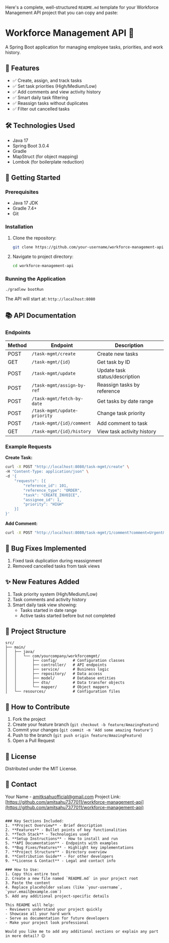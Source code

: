 Here's a complete, well-structured `README.md` template for your Workforce Management API project that you can copy and paste:

# Workforce Management API 🚀

A Spring Boot application for managing employee tasks, priorities, and work history.

## 📌 Features
- ✅ Create, assign, and track tasks
- ✅ Set task priorities (High/Medium/Low)
- ✅ Add comments and view activity history
- ✅ Smart daily task filtering
- ✅ Reassign tasks without duplicates
- ✅ Filter out cancelled tasks

## 🛠️ Technologies Used
- Java 17
- Spring Boot 3.0.4
- Gradle
- MapStruct (for object mapping)
- Lombok (for boilerplate reduction)

## 🚀 Getting Started

### Prerequisites
- Java 17 JDK
- Gradle 7.4+
- Git

### Installation
1. Clone the repository:
   ```bash
   git clone https://github.com/your-username/workforce-management-api.git
   ```
2. Navigate to project directory:
   ```bash
   cd workforce-management-api
   ```

### Running the Application
```bash
./gradlew bootRun
```
The API will start at: `http://localhost:8080`

## 📚 API Documentation

### Endpoints
| Method | Endpoint                     | Description                          |
|--------|------------------------------|--------------------------------------|
| POST   | `/task-mgmt/create`          | Create new tasks                     |
| GET    | `/task-mgmt/{id}`            | Get task by ID                       |
| POST   | `/task-mgmt/update`          | Update task status/description       |
| POST   | `/task-mgmt/assign-by-ref`   | Reassign tasks by reference          |
| POST   | `/task-mgmt/fetch-by-date`   | Get tasks by date range              |
| POST   | `/task-mgmt/update-priority` | Change task priority                 |
| POST   | `/task-mgmt/{id}/comment`    | Add comment to task                  |
| GET    | `/task-mgmt/{id}/history`    | View task activity history           |

### Example Requests
**Create Task:**
```bash
curl -X POST "http://localhost:8080/task-mgmt/create" \
-H "Content-Type: application/json" \
-d '{
    "requests": [{
        "reference_id": 101,
        "reference_type": "ORDER",
        "task": "CREATE_INVOICE",
        "assignee_id": 1,
        "priority": "HIGH"
    }]
}'
```

**Add Comment:**
```bash
curl -X POST "http://localhost:8080/task-mgmt/1/comment?comment=Urgent&user=Manager"
```

## 🐛 Bug Fixes Implemented
1. Fixed task duplication during reassignment
2. Removed cancelled tasks from task views

## ✨ New Features Added
1. Task priority system (High/Medium/Low)
2. Task comments and activity history
3. Smart daily task view showing:
   - Tasks started in date range
   - Active tasks started before but not completed

## 📂 Project Structure
```
src/
├── main/
│   ├── java/
│   │   └── com/yourcompany/workforcemgmt/
│   │       ├── config/       # Configuration classes
│   │       ├── controller/   # API endpoints
│   │       ├── service/      # Business logic
│   │       ├── repository/   # Data access
│   │       ├── model/        # Database entities
│   │       ├── dto/          # Data transfer objects
│   │       └── mapper/       # Object mappers
│   └── resources/            # Configuration files
```

## 🤝 How to Contribute
1. Fork the project
2. Create your feature branch (`git checkout -b feature/AmazingFeature`)
3. Commit your changes (`git commit -m 'Add some amazing feature'`)
4. Push to the branch (`git push origin feature/AmazingFeature`)
5. Open a Pull Request

## 📄 License
Distributed under the MIT License.

## 📧 Contact
Your Name -   amitksahuofficial@gmail.com
Project Link: [https://github.com/amitsahu7377011/workforce-management-api](https://github.com/amitsahu7377011/workforce-management-api)
```

### Key Sections Included:
1. **Project Overview** - Brief description
2. **Features** - Bullet points of key functionalities
3. **Tech Stack** - Technologies used
4. **Setup Instructions** - How to install and run
5. **API Documentation** - Endpoints with examples
6. **Bug Fixes/Features** - Highlight key implementations
7. **Project Structure** - Directory overview
8. **Contribution Guide** - For other developers
9. **License & Contact** - Legal and contact info

### How to Use:
1. Copy this entire text
2. Create a new file named `README.md` in your project root
3. Paste the content
4. Replace placeholder values (like `your-username`, `your.email@example.com`)
5. Add any additional project-specific details

This README will help:
- Reviewers understand your project quickly
- Showcase all your hard work
- Serve as documentation for future developers
- Make your project look professional

Would you like me to add any additional sections or explain any part in more detail? 😊
